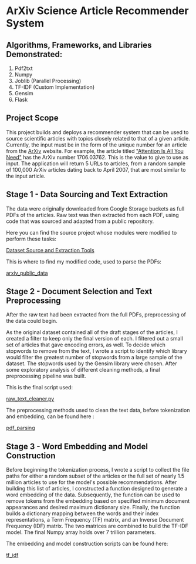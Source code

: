 ArXiv Science Article Recommender System
========================================

Algorithms, Frameworks, and Libraries Demonstrated:
----------------------------------------------------

1. Pdf2txt
2. Numpy
3. Joblib (Parallel Processing)
4. TF-IDF (Custom Implementation)
5. Gensim
6. Flask
<!-- 7. Dask
8. Docker
9. AWS (EC2)
10. GCS (Data Extraction)
 -->

Project Scope
-------------

This project builds and deploys a recommender system that can be used to source scientific articles with topics closely related to that of a given article. Currently, the input must be in the form of the unique number for an article from the [ArXiv](https://arxiv.org/) website. For example, the article titled ["Attention Is All You Need"](https://arxiv.org/pdf/1706.03762.pdf) has the ArXiv number 1706.03762. This is the value to give to use as input. The application will return 5 URLs to articles, from a random sample of 100,000 ArXiv articles dating back to April 2007, that are most similar to the input article.

Stage 1 - Data Sourcing and Text Extraction
-------------------------------------------

The data were originally downloaded from Google Storage buckets as full PDFs of the articles.
Raw text was then extracted from each PDF, using code that was sourced and adapted from a public repository.

Here you can find the source project whose modules were modified to perform these tasks:

[Dataset Source and Extraction Tools](https://github.com/mattbierbaum/arxiv-public-datasets)

This is where to find my modified code, used to parse the PDFs:

[arxiv_public_data](https://github.com/christianspybrook/article_recommender/tree/master/arxiv_public_data)

Stage 2 - Document Selection and Text Preprocessing
---------------------------------------------------

After the raw text had been extracted from the full PDFs, preprocessing of the data could begin.

As the original dataset contained all of the draft stages of the articles, I created a filter to keep only the final version of each. I filtered out a small set of articles that gave encoding errors, as well.
To decide which stopwords to remove from the text, I wrote a script to identify which library would filter the greatest number of stopwords from a large sample of the dataset. The stopwords used by the Gensim library were chosen.
After some exploratory analysis of different cleaning methods, a final preprocessing pipeline was built.

This is the final script used:

[raw_text_cleaner.py](https://github.com/christianspybrook/article_recommender/blob/master/training/pdf_parsing/raw_text_cleaner.py)

The preprocessing methods used to clean the text data, before tokenization and embedding, can be found here :

[pdf_parsing](https://github.com/christianspybrook/article_recommender/tree/master/training/pdf_parsing)

Stage 3 - Word Embedding and Model Construction
-----------------------------------------------

Before beginning the tokenization process, I wrote a script to collect the file paths for either a random subset of the articles or the full set of nearly 1.5 million articles to use for the model's possible recommendations. After building this list of articles, I constructed a function designed to generate a word embedding of the data. Subsequently, the function can be used to remove tokens from the embedding based on specified minimum document appearances and desired maximum dictionary size. Finally, the function builds a dictionary mapping between the words and their index representations, a Term Frequency (TF) matrix, and an Inverse Document Frequency (IDF) matrix. The two matrices are combined to build the TF-IDF model. The final Numpy array holds over 7 trillion parameters.

The embedding and model construction scripts can be found here:

[tf_idf](https://github.com/christianspybrook/article_recommender/tree/master/training/tf_idf)

<!-- Project Workflow:
-----------------

[Data Preprocessing](https://github.com/christianspybrook/eluvio_coding_challenge/blob/master/data_preprocessing/preprocessing.ipynb):  
&nbsp;&nbsp;&nbsp;&nbsp;- [x] Determine Business Objective  
&nbsp;&nbsp;&nbsp;&nbsp;- [x] Reduce Memory Footprint  
&nbsp;&nbsp;&nbsp;&nbsp;- [x] Feature Engineering  
[Topic Modeling](https://github.com/christianspybrook/eluvio_coding_challenge/blob/master/modeling/topic_modeling.ipynb):  
&nbsp;&nbsp;&nbsp;&nbsp;- [x] Text Tokenization Pipeline  
&nbsp;&nbsp;&nbsp;&nbsp;- [x] Latent Dirichlet Allocation  
&nbsp;&nbsp;&nbsp;&nbsp;- [x] Topic Analysis & Visualization  
[Classifier Selection](https://github.com/christianspybrook/eluvio_coding_challenge/blob/master/modeling/classification_model_selection.ipynb):  
&nbsp;&nbsp;&nbsp;&nbsp;- [x] Cross Validation Pipeline  
&nbsp;&nbsp;&nbsp;&nbsp;- [x] Analysis & Model Selection  
[Random Forest Optimization](https://github.com/christianspybrook/eluvio_coding_challenge/blob/master/modeling/rf_classifier.ipynb):  
&nbsp;&nbsp;&nbsp;&nbsp;- [x] Bayesian Hyperparameter Search  
&nbsp;&nbsp;&nbsp;&nbsp;- [x] Analysis & Final Model Selection    
&nbsp;&nbsp;&nbsp;&nbsp;- [x] Test Performance  
Coming Soon:  
&nbsp;&nbsp;&nbsp;&nbsp;- [ ] Neural Network Regression  
&nbsp;&nbsp;&nbsp;&nbsp;- [ ] Out of Memory Modifications Using Dask

In Progress...  
&nbsp;&nbsp;&nbsp;&nbsp;&nbsp;&nbsp;&nbsp;&nbsp;&nbsp;&nbsp;&nbsp;&nbsp;&nbsp;&nbsp;more coming, but ready for submission as is.
 -->